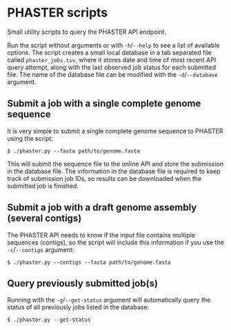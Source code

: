 # PHASTER scripts
Small utility scripts to query the PHASTER API endpoint.

Run the script without arguments or with `-h`/`--help` to see a list of
available options.  The script creates a small local database in a tab
separated file called `phaster_jobs.tsv`, where it stores date and time of most
recent API query attempt, along with the last observed job status for each
submitted file. The name of the database file can be modified with the
`-d`/`--database` argument.


## Submit a job with a single complete genome sequence
It is very simple to submit a single complete genome sequence to PHASTER using
the script:

```
$ ./phaster.py --fasta path/to/genome.fasta
```

This will submit the sequence file to the online API and store the submission
in the database file. The information in the database file is required to keep
track of submission job IDs, so results can be downloaded when the submitted
job is finished.


## Submit a job with a draft genome assembly (several contigs)
The PHASTER API needs to know if the input file contains multiple sequences
(contigs), so the script will include this information if you use the
`-c`/`--contigs` argument:

```
$ ./phaster.py --contigs --fasta path/to/genome.fasta
```

## Query previously submitted job(s)
Running with the `-g`/`--get-status` argument will automatically query the
status of all previously jobs listed in the database:

```
$ ./phaster.py --get-status
```




